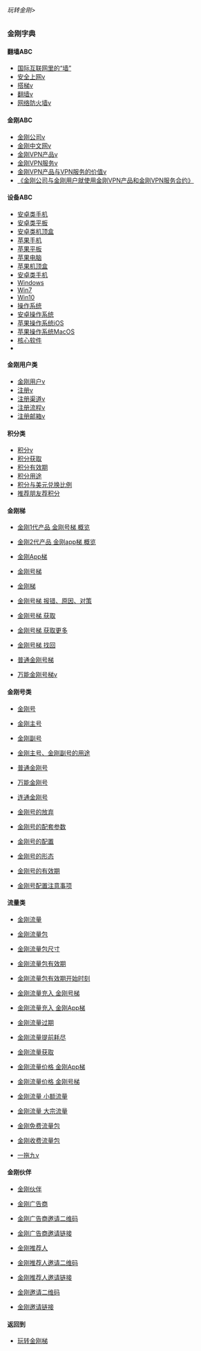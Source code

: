 ###### 玩转金刚>
### 金刚字典

#### 翻墙ABC

- [国际互联网里的“墙”](https://github.com/a2zitpro/web/blob/master/LadderFree/kkDictionary/TheWallInTheInternet.md)
- [安全上网v](https://github.com/a2zitpro/web/blob/master/LadderFree/kkDictionary/ValueOfKKProducts&KKServices.md)
- [搭梯v](https://github.com/a2zitpro/web/blob/master/LadderFree/kkDictionary/LadderReady.md)
- [翻墙v](https://github.com/a2zitpro/web/blob/master/LadderFree/kkDictionary/OverTheWall.md)
- [网络防火墙v](https://github.com/a2zitpro/web/blob/master/LadderFree/kkDictionary/FireWall.md)

#### 金刚ABC
- [金刚公司v](https://github.com/a2zitpro/web/blob/master/LadderFree/kkDictionary/Atozitpro.md)
- [金刚中文网v](https://github.com/a2zitpro/web/blob/master/LadderFree/kkDictionary/KKSiteZh.md)
- [金刚VPN产品v](https://github.com/a2zitpro/web/blob/master/LadderFree/A.md)
- [金刚VPN服务v](https://github.com/a2zitpro/web/blob/master/LadderFree/kkDictionary/KKServices.md)
- [金刚VPN产品与VPN服务的价值v](https://github.com/a2zitpro/web/blob/master/LadderFree/kkDictionary/ValueOfKKProducts&KKServices.md)
- [《金刚公司与金刚用户就使用金刚VPN产品和金刚VPN服务合约》](https://github.com/a2zitpro/web/blob/master/LadderFree/kkDictionary/KKEnduserContract.md)

#### 设备ABC
- [安卓类手机](https://github.com/a2zitpro/web/blob/master/LadderFree/kkDictionary/AndroidPhone.md)
- [安卓类平板]()
- [安卓类机顶盒]()
- [苹果手机]()
- [苹果平板]()
- [苹果电脑]()
- [苹果机顶盒]()
- [安卓类手机]()
- [Windows]()
- [Win7]()
- [Win10]()
- [操作系统](https://github.com/a2zitpro/web/blob/master/LadderFree/kkDictionary/OS.md)
- [安卓操作系统]()
- [苹果操作系统iOS]()
- [苹果操作系统MacOS]()
- [核心软件](https://github.com/a2zitpro/web/blob/master/LadderFree/kkDictionary/CoreSoftWare.md)
- []()

#### 金刚用户类

- [金刚用户v](https://github.com/a2zitpro/web/blob/master/LadderFree/kkDictionary/KKUser.md)
- [注册v](https://github.com/a2zitpro/web/blob/master/LadderFree/kkDictionary/Registration.md)
- [注册渠道v](https://github.com/a2zitpro/web/blob/master/LadderFree/kkDictionary/RegistrationWay.md)
- [注册流程v](https://github.com/a2zitpro/web/blob/master/LadderFree/kkDictionary/Register.md)
- [注册邮箱v](https://github.com/a2zitpro/web/blob/master/LadderFree/kkDictionary/RegistrationEmailaddressAtKKSiteZh.md)



#### 积分类
- [积分v](https://github.com/a2zitpro/web/blob/master/LadderFree/kkDictionary/KKPoints.md)
- [积分获取](https://github.com/a2zitpro/web/blob/master/LadderFree/kkDictionary/KKPointsToEarn.md)
- [积分有效期](https://github.com/a2zitpro/web/blob/master/LadderFree/kkDictionary/KKPointsExpiration.md)
- [积分用途](https://github.com/a2zitpro/web/blob/master/LadderFree/kkDictionary/KKPointsUsage.md)
- [积分与美元兑换比例](https://github.com/a2zitpro/web/blob/master/LadderFree/kkDictionary/KKPointsForUSD.md)
- [推荐朋友荐积分](https://github.com/a2zitpro/web/blob/master/LadderFree/kkDictionary/ShareKKToEarnKKPoints.md)



#### 金刚梯
- [金刚1代产品 金刚号梯 概览](https://github.com/a2zitpro/web/blob/master/LadderFree/kkDictionary/kkG1Overview.md)
- [金刚2代产品 金刚app梯 概览](https://github.com/a2zitpro/web/blob/master/LadderFree/kkDictionary/kkG2Overview.md)
- [金刚App梯](https://github.com/a2zitpro/web/blob/master/LadderFree/kkDictionary/KKLadderAPP.md)
- [金刚号梯](https://github.com/a2zitpro/web/blob/master/LadderFree/kkDictionary/KKLadderKKID.md)
- [金刚梯](https://github.com/a2zitpro/web/blob/master/LadderFree/kkDictionary/KKLadder.md)
- [金刚号梯 报错、原因、对策](https://github.com/a2zitpro/web/blob/master/LadderFree/kkDictionary/KKLadderKKIDErroMessage.md)
- [金刚号梯 获取](https://github.com/a2zitpro/web/blob/master/LadderFree/kkDictionary/KKLadderKKIDGet.md)
- [金刚号梯 获取更多](https://github.com/a2zitpro/web/blob/master/LadderFree/kkDictionary/KKLadderKKIDGetMore.md)

- [金刚号梯 找回](https://github.com/a2zitpro/web/blob/master/LadderFree/kkDictionary/KKLadderKKIDGetBack.md)
- [普通金刚号梯](https://github.com/a2zitpro/web/blob/master/LadderFree/kkDictionary/KKLadderKKIDSinglepurpose.md)
- [万能金刚号梯v](https://github.com/a2zitpro/web/blob/master/LadderFree/kkDictionary/KKLadderKKIDMultipurpose.md)



#### 金刚号类
- [金刚号](https://github.com/a2zitpro/web/blob/master/LadderFree/kkDictionary/KKID.md)
- [金刚主号](https://github.com/a2zitpro/web/blob/master/LadderFree/kkDictionary/KKIDMain.md)
- [金刚副号](https://github.com/a2zitpro/web/blob/master/LadderFree/kkDictionary/KKIDAuxiliary.md)
- [金刚主号、金刚副号的用途](https://github.com/a2zitpro/web/blob/master/LadderFree/kkDictionary/KKIDsUsage.md)
- [普通金刚号](https://github.com/a2zitpro/web/blob/master/LadderFree/kkDictionary/singlepurposekkid.md)
- [万能金刚号](https://github.com/a2zitpro/web/blob/master/LadderFree/kkDictionary/KKIDMultipurpose.md)
- [连通金刚号](https://github.com/a2zitpro/web/blob/master/LadderFree/kkDictionary/kkidsusage.md)

- [金刚号的放弃](https://github.com/a2zitpro/web/blob/master/LadderFree/kkDictionary/.md)
- [金刚号的配套参数](https://github.com/a2zitpro/web/blob/master/LadderFree/kkDictionary/KKIDsParameters.md)
- [金刚号的配置](https://github.com/a2zitpro/web/blob/master/LadderFree/kkDictionary/.md)
- [金刚号的形态](https://github.com/a2zitpro/web/blob/master/LadderFree/kkDictionary/.md)
- [金刚号的有效期](https://github.com/a2zitpro/web/blob/master/LadderFree/kkDictionary/.md)
- [金刚号配置注意事项](https://github.com/a2zitpro/web/blob/master/LadderFree/kkDictionary/ConsiderationsWhileConfigureKKID.md)



#### 流量类
- [金刚流量              ](https://github.com/a2zitpro/web/blob/master/LadderFree/kkDictionary/KKDataTraffic.md)
- [金刚流量包            ](https://github.com/a2zitpro/web/blob/master/LadderFree/kkDictionary/KKDataTrafficPackage.md)
- [金刚流量包尺寸         ](https://github.com/a2zitpro/web/blob/master/LadderFree/kkDictionary/KKDataTrafficPackageSize.md)
- [金刚流量包有效期       ](https://github.com/a2zitpro/web/blob/master/LadderFree/kkDictionary/KKDataTrafficPackageExpiretion.md)
- [金刚流量包有效期开始时刻](https://github.com/a2zitpro/web/blob/master/LadderFree/kkDictionary/KKDataTrafficPackageExpiretionStartTime.md)
- [金刚流量充入 金刚号梯   ](https://github.com/a2zitpro/web/blob/master/LadderFree/kkDictionary/KKDataTrafficChargeForKKLadderKKID.md)
- [金刚流量充入 金刚App梯  ](https://github.com/a2zitpro/web/blob/master/LadderFree/kkDictionary/KKDataTrafficChargeForKKLadderAPP.md)
- [金刚流量过期           ](https://github.com/a2zitpro/web/blob/master/LadderFree/kkDictionary/KKDataTrafficExpired.md)
- [金刚流量提前耗尽       ](https://github.com/a2zitpro/web/blob/master/LadderFree/kkDictionary/KKDataTrafficExhaustedEarly.md)

- [金刚流量获取](https://github.com/a2zitpro/web/blob/master/LadderFree/kkDictionary/.md)
- [金刚流量价格 金刚App梯](https://github.com/a2zitpro/web/blob/master/LadderFree/kkDictionary/onefornine.md)
- [金刚流量价格 金刚号梯](https://github.com/a2zitpro/web/blob/master/LadderFree/kkDictionary/KKDatatrafficPriceOfLadderKKID.md)
- [金刚流量 小额流量](https://github.com/a2zitpro/web/blob/master/LadderFree/kkDictionary/KKDataTrafficSmallAmount.md)
- [金刚流量 大宗流量](https://github.com/a2zitpro/web/blob/master/LadderFree/kkDictionary/KKDataTrafficBulk.md)
- [金刚免费流量包](https://github.com/a2zitpro/web/blob/master/LadderFree/kkDictionary/KKDataTrafficPackageFree.md)
- [金刚收费流量包](https://github.com/a2zitpro/web/blob/master/LadderFree/kkDictionary/KKDataTrafficPackageToll.md)

- [一拖九v](https://github.com/a2zitpro/web/blob/master/LadderFree/kkDictionary/OneForNine.md)

#### 金刚伙伴
- [金刚伙伴](https://github.com/a2zitpro/web/blob/master/LadderFree/kkDictionary/KKPartner.md)
- [金刚广告商](https://github.com/a2zitpro/web/blob/master/LadderFree/kkDictionary/KKAdvertiser.md)
- [金刚广告商邀请二维码](https://github.com/a2zitpro/web/blob/master/LadderFree/kkDictionary/KKInvitationQRCodeFromAdvertiser.md)
- [金刚广告商邀请链接](https://github.com/a2zitpro/web/blob/master/LadderFree/kkDictionary/KKInvitationLinkFromAdvertiser.md)

- [金刚推荐人](https://github.com/a2zitpro/web/blob/master/LadderFree/kkDictionary/KKReferrer.md)
- [金刚推荐人邀请二维码](https://github.com/a2zitpro/web/blob/master/LadderFree/kkDictionary/KKInvitationQRCodeFromReferrer.md)
- [金刚推荐人邀请链接](https://github.com/a2zitpro/web/blob/master/LadderFree/kkDictionary/KKInvitationLinkFromReferrer.md)

- [金刚邀请二维码](https://github.com/a2zitpro/web/blob/master/LadderFree/kkDictionary/KKInvitationQRCode.md)
- [金刚邀请链接](https://github.com/a2zitpro/web/blob/master/LadderFree/kkDictionary/KKInvitationLink.md)

#### 返回到
- [玩转金刚梯](https://github.com/a2zitpro/web/blob/master/LadderFree/A.md)
